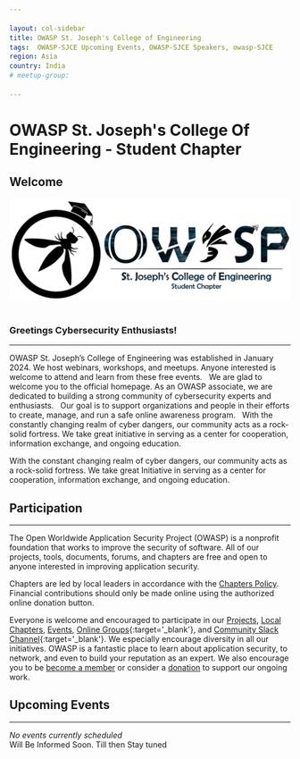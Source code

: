 ```yaml
---

layout: col-sidebar
title: OWASP St. Joseph's College of Engineering
tags:  OWASP-SJCE Upcoming Events, OWASP-SJCE Speakers, owasp-SJCE
region: Asia
country: India
# meetup-group:

---
```


# OWASP St. Joseph's College Of Engineering - Student Chapter
## Welcome
![Logo](./assets/images/owasp_sjce_logo.png)
<br/>
<br/>
### Greetings Cybersecurity Enthusiasts!
<hr/>
OWASP St. Joseph’s College of Engineering was established in January 2024. We host webinars, workshops, and meetups. Anyone interested is welcome to attend and learn from these free events.
 
We are glad to welcome you to the official homepage. As an OWASP associate, we are dedicated to building a strong community of cybersecurity experts and enthusiasts.
 
Our goal is to support organizations and people in their efforts to create, manage, and run a safe online awareness program.
 
With the constantly changing realm of cyber dangers, our community acts as a rock-solid fortress. We take great initiative in serving as a center for cooperation, information exchange, and ongoing education.


With the constant changing realm of cyber dangers, our community acts as a rock-solid fortress. We take great Initiative in serving as a center for cooperation, information exchange, and ongoing education.

## Participation
<hr/>
The Open Worldwide Application Security Project (OWASP) is a nonprofit foundation that works to improve the security of software. All of our projects, tools, documents, forums, and chapters are free and open to anyone interested in improving application security. 

Chapters are led by local leaders in accordance with the [Chapters Policy](/www-policy/operational/chapters). Financial contributions should only be made online using the authorized online donation button. 

Everyone is welcome and encouraged to participate in our [Projects](/projects/), [Local Chapters](/chapters/), [Events](/events/), [Online Groups](https://groups.google.com/a/owasp.com/){:target='_blank'}, and [Community Slack Channel](https://owasp.slack.com/){:target='_blank'}. We especially encourage diversity in all our initiatives. OWASP is a fantastic place to learn about application security, to network, and even to build your reputation as an expert. We also encourage you to be [become a member](/membership/) or consider a [donation](/donate/) to support our ongoing work.

## Upcoming Events
<hr/> <!-- You should keep this section as it will populate your meetup events -->
<!-- {% include chapter_events.html group=page.meetup-group %} -->
<i>No events currently scheduled</i><br/>
Will Be Informed Soon. Till then Stay tuned
